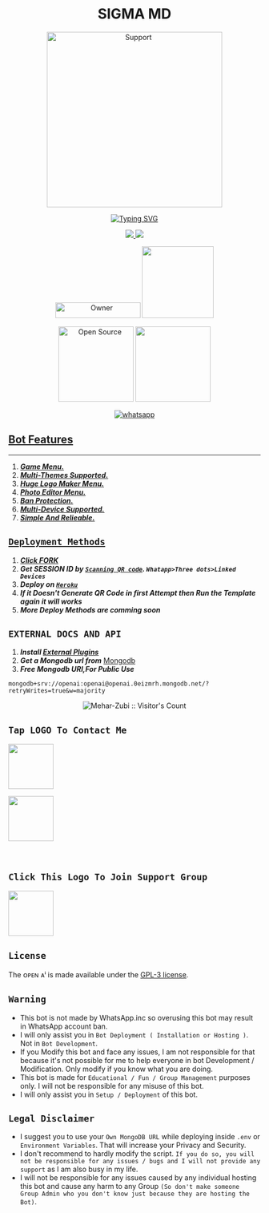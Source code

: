 
<h1 align="center"> SIGMA MD </h1>
</p>
<p align="center">
  <a href="https://www.youtube.com/@InnoxentTech">
    <img alt=Support height="350" src="https://telegra.ph/file/03e49e6e2057568db8926.jpg"> 
    </p>
    <p align="center">
<a href="https://git.io/typing-svg"><img src="https://readme-typing-svg.demolab.com?font=Playfair+Display&weight=500&size=34&duration=3500&pause=1000&color=F7F7F7&center=true&width=435&lines=Welcome+To+SIGMA-MD;Multi-Device+Whatsapp+Bot;Developed+By+Maher+Zubair;Released+Date+1%2F10%2F2023." alt="Typing SVG" /></a>
  </p>

<p align="center">
  <a href="https://github.com/Maher-Zubair/SIGMA-MD/fork">
    <img src="https://img.shields.io/github/forks/Maher-Zubair/SIGMA-MD?label=Fork&style=social">
    
    
  <a href="https://github.com/Maher-Zubair/SIGMA-MD/stargazers">
    <img src="https://img.shields.io/github/stars/Maher-Zubair/SIGMA-MD?style=social">
  </a>

</p>


<p align="center">
<a href="https://github.com/Maher-Zubair"><img title="Owner" src="https://img.shields.io/badge/Owner-Maher Zubair-black.svg?style=for-the-badge&logo=github" width="170px" height="31"></a>

 <a href="https://github.com/Maher-Zubair/SIGMA-MD/blob/main/LICENCE">
<img src='https://img.shields.io/github/license/Maher-Zubair/SIGMA-MD?color=%231e81b0&style=for-the-badge' width="143px">

<p align="center">
<a href="https://github.com/Maher-Zubair"><img title="Open Source" src="https://img.shields.io/badge/Open%20Source-YES-black.svg?style=for-the-badge" width="150px"></a>
<a href="https://github.com/Maher-Zubair"><img title="" src="https://img.shields.io/badge/Maintained-YES-black.svg?style=for-the-badge" width="150px"></a>

<p align="center"> 
  <a aria-label="Join our chats" href="https://chat.whatsapp.com/JM1yBMlveulDrAN22jHcWV" target="_blank">
   <img alt="whatsapp" src="https://img.shields.io/badge/Whatsapp Support Group-25D366?style=for-the-badge&logo=whatsapp&logoColor=white" />

## Bot Features
---
1. ***Game Menu.***
2.  ***Multi-Themes Supported.***
3.  ***Huge Logo Maker Menu.***
4.  ***Photo Editor Menu.***
5.  ***Ban Protection.***
6.  ***Multi-Device Supported.***
7.  ***Simple And Relieable.***
##






## ```Deployment Methods```
1. ***Click [FORK](https://github.com/Mehar-Zubi/Open-AI/fork)***
2. ***Get SESSION ID  by [`Scanning QR code`](https://replit.com/@SuhailTechInfo/Secktor-Bot). `Whatapp>Three dots>Linked Devices`***
3. ***Deploy on [`Heroku`](https://repl.it/github/SuhailTechInfo/Secktor-bot)***
4. ***If it Doesn't Generate QR Code in first Attempt then Run the Template again it will works***
5. ***More Deploy Methods are comming soon***

## ```EXTERNAL DOCS AND API```

1. ***Install [External Plugins](https://github.com/SamPandey001/Secktor-Plugins)***
2. ***Get a Mongodb url from*** [Mongodb](https://account.mongodb.com/)
3. ***Free Mongodb URI,For Public Use***
```
mongodb+srv://openai:openai@openai.0eizmrh.mongodb.net/?retryWrites=true&w=majority
```
<p align="center"><img src="https://profile-counter.glitch.me/{Mehar-Zubi}/count.svg" alt="Mehar-Zubi :: Visitor's Count" /></p>

 ## ```Tap LOGO To Contact Me```
 <p align="centre">
  <a href="mailto:etc@gmail.com">
    <img src="https://i.ibb.co/Kx8NXxT/mail-gmail-22737.png" align="centre" width="90" />
  </a>
</p> 

  <p align="centre">
  <a href="https://wa.me/xxxxxxxxxxxx?text=Hi%20Maher-Zubair%20Sir...%20I%20need%20some%20help%20in%20ᴏᴘᴇɴ-ᴀⁱ%20MD">
    <img src="https://i.ibb.co/2MLVZwm/whatsapp-logo-icon-181644.png" align="centre" width="90" />
  </a>
</p>

<br>

## ```Click This Logo To Join Support Group```
 <p align="centre">
   <a aria-label="Join our chats" href="https://chat.whatsapp.com/xxxxxxxxxxxxxxx" target="_blank">
    <img src="https://i.ibb.co/2MLVZwm/whatsapp-logo-icon-181644.png" align="centre" width="90" />
  </a>
</p>


## ```License```
The ᴏᴘᴇɴ ᴀⁱ is made available under the [GPL-3 license](https://github.com/Mehar-Zubi/Open-AI/blob/main/LICENCE).  


## ```Warning```
- This bot is not made by WhatsApp.inc so overusing this bot may result in WhatsApp account ban.
- I will only assist you in `Bot Deployment ( Installation or Hosting )`. Not in `Bot Development`.
- If you Modify this bot and face any issues, I am not responsible for that because it's not possible for me  to help everyone in bot Development / Modification. Only modify if you know what you are doing.
- This bot is made for `Educational / Fun / Group Management` purposes only. I will not be responsible for any misuse of this bot.
- I will only assist you in `Setup / Deployment` of this bot.


## ```Legal Disclaimer```
- I suggest you to use your `Own MongoDB URL` while deploying inside `.env` or `Environment Variables`. That will increase your Privacy and Security.
- I don't recommend to hardly modify the script. `If you do so, you will not be responsible for any issues / bugs and I will not provide any support` as I am also busy in my life.
- I will not be responsible for any issues caused by any individual hosting this bot and cause any harm to any Group `(So don't make someone Group Admin who you don't know just because they are hosting the Bot)`.
